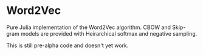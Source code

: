 # Word2Vec

Pure Julia implementation of the Word2Vec algorithm. CBOW and Skip-gram models are provided with Heirarchical softmax and negative sampling.

This is still pre-alpha code and doesn't yet work.
